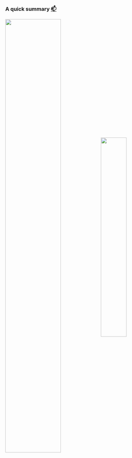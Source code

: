 ### A quick summary [📫](https://raymondt.co.uk/contact)

<a href="https://raymondt.co.uk/contact"><img align="center" width="59%" src="https://github-readme-stats.vercel.app/api?username=raymondcm&count_private=true&include_all_commits=true&show_icons=true&theme=dracula"/></a>
<a href="https://raymondt.co.uk/contact"><img align="center" width="40%" src="https://github-readme-stats.vercel.app/api/top-langs/?username=raymondcm&theme=dracula&layout=compact&langs_count=10"/></a>
